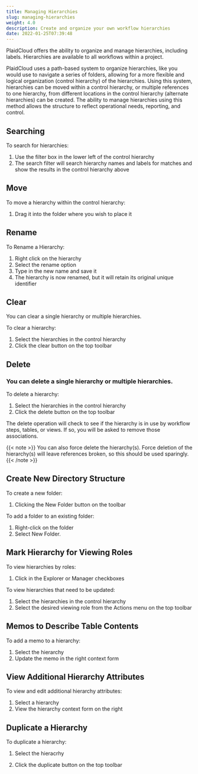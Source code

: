 ```yaml
---
title: Managing Hierarchies
slug: managing-hierarchies
weight: 4.0
description: Create and organize your own workflow hierarchies
date: 2022-01-25T07:39:48
---
```



PlaidCloud offers the ability to organize and manage hierarchies, including labels. Hierarchies are available to all workflows within a project.



PlaidCloud uses a path-based system to organize hierarchies, like you would use to navigate a series of folders, allowing for a more flexible and logical organization (control hierarchy) of the hierarchies. Using this system, hierarchies can be moved within a control hierarchy, or multiple references to one hierarchy, from different locations in the control hierarchy (alternate hierarchies) can be created. The ability to manage hierarchies using this method allows the structure to reflect operational needs, reporting, and control.



## Searching


To search for hierarchies:


1. Use the filter box in the lower left of the control hierarchy
2. The search filter will search hierarchy names and labels for matches and show the results in the control hierarchy above


## Move


To move a hierarchy within the control hierarchy:


1. Drag it into the folder where you wish to place it


## Rename


To Rename a Hierarchy:


1. Right click on the hierarchy
2. Select the rename option
3. Type in the new name and save it
4. The hierarchy is now renamed, but it will retain its original unique identifier


## Clear


You can clear a single hierarchy or multiple hierarchies.


To clear a hierarchy:


1. Select the hierarchies in the control hierarchy
2. Click the clear button on the top toolbar


## Delete


### You can delete a single hierarchy or multiple hierarchies.


To delete a hierarchy:


1. Select the hierarchies in the control hierarchy
2. Click the delete button on the top toolbar

The delete operation will check to see if the hierarchy is in use by workflow steps, tables, or views. If so, you will be asked to remove those associations.

{{< note >}}
You can also force delete the hierarchy(s). Force deletion of the hierarchy(s) will leave references broken, so this should be used sparingly.
{{< /note >}}



## Create New Directory Structure


To create a new folder:


1. Clicking the New Folder button on the toolbar

To add a folder to an existing folder:


1. Right-click on the folder
2. Select New Folder.


## Mark Hierarchy for Viewing Roles


To view hierarchies by roles:


1. Click in the Explorer or Manager checkboxes

To view hierarchies that need to be updated:


1. Select the hierarchies in the control hierarchy
2. Select the desired viewing role from the Actions menu on the top toolbar


## Memos to Describe Table Contents


To add a memo to a hierarchy:


1. Select the hierarchy
2. Update the memo in the right context form


## View Additional Hierarchy Attributes


To view and edit additional hierarchy attributes:


1. Select a hierarchy
2. View the hierarchy context form on the right


## Duplicate a Hierarchy


To duplicate a hierarchy:



1. Select the hieracrhy


2. Click the duplicate button on the top toolbar


